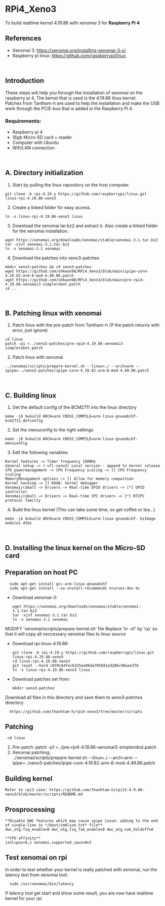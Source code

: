 # RPi4_Xeno3
To build realtime kernel 4.19.86 with xenomai 3 for **Raspberry Pi 4**

References
------------
* Xenomai 3: https://xenomai.org/installing-xenomai-3-x/
* Raspberry pi linux: https://github.com/raspberrypi/linux

<br>

## Introduction
These steps will help you through the installation of xenomai on the raspberry pi 4. The kernel that is used is the 4.19.86 linux kernel.<br>
Patches from Tantham-h are used to help the installation and make the USB work through the PCIE-bus that is added in the Raspberry Pi 4.

### Requirements:
* Raspberry pi 4
* 16gb Micro-SD card + reader
* Computer with Ubuntu
* Wifi/LAN connection


<br>


## A. Directory initialization

1. Start by pulling the linux repository on the host computer.
```
git clone -b rpi-4.19.y https://github.com/raspberrypi/linux.git linux-rpi-4.19.86-xeno3
```

2. Create a linked folder for easy access.
```
ln -s linux-rpi-4.19.86-xeno3 linux
```

3. Download the xenomai tar.bz2 and extract it. Also create a linked folder for the xenomai installation.
```
wget https://xenomai.org/downloads/xenomai/stable/xenomai-3.1.tar.bz2
tar -xjvf xenomai-3.1.tar.bz2
ln -s xenomai-3.1 xenomai
```

4. Download the patches into xeno3-patches
```
mkdir xeno3-patches && cd xeno3-patches
wget https://github.com/shkwon98/RPi4_Xeno3/blob/main/ipipe-core-4.19.82-arm-6-mod-4.49.86.patch
wget https://github.com/shkwon98/RPi4_Xeno3/blob/main/pre-rpi4-4.19.86-xenomai3-simplerobot.patch
cd ..
```

<br>

## B. Patching linux with xenomai

1. Patch linux with the pre-patch from Tantham-h (If the patch returns with error, just ignore)
```
cd linux
patch -p1 <../xeno3-patches/pre-rpi4-4.19.86-xenomai3-simplerobot.patch
```

2. Patch linux with xenomai
```
../xenomai/scripts/prepare-kernel.sh --linux=./ --arch=arm --ipipe=../xeno3-patches/ipipe-core-4.19.82-arm-6-mod-4.49.86.patch
```

<br>

## C. Building linux

1. Get the default config of the BCM2711 into the linux directory
```
make -j8 O=build ARCH=arm CROSS_COMPILE=arm-linux-gnueabihf- bcm2711_defconfig
```

2. Set the menuconfig to the right settings
```
make -j8 O=build ARCH=arm CROSS_COMPILE=arm-linux-gnueabihf- menuconfig
```

3. Edit the following variables:
```
Kernel features —> Timer frequency 1000Hz
General setup —> (-v7l-xeno3) Local version - append to kernel release
CPU powermanagement –> CPU Frequency scaling –> [] CPU Frequency scaling
MemoryManagament options —> [] Allow for memory compaction
Kernel hacking —> [] KDGB: kernel debugger
Xenomai/cobalt —> Drivers —> Real-time GPIO drivers —> [*] GPIO controller
Xenomai/cobalt —> Drivers —> Real-time IPC drivers –> [*] RTIPC protocol familty
```

4. Build the linux kernel (This can take some time, so get coffee or tea...)
```
make -j4 O=build ARCH=arm CROSS_COMPILE=arm-linux-gnueabihf- bzImage modules dtbs
```

<br>

## D. Installing the linux kernel on the Micro-SD card







Preparation on host PC
------------
      sudo apt-get install gcc-arm-linux-gnueabihf
      sudo apt-get install --no-install-recommends ncurses-dev bc

* Download xenomai-3:

      wget https://xenomai.org/downloads/xenomai/stable/xenomai-3.1.tar.bz2
      tar -xjvf xenomai-3.1.tar.bz2
      ln -s xenomai-3.1 xenomai
MODIFY 'xenomai/scripts/prepare-kernel.sh' file
Replace 'ln -sf' by 'cp'  so that it will copy all neccessary xenomai files to linux source

* Download rpi-linux-4.19.86:

	  git clone -b rpi-4.19.y https://github.com/raspberrypi/linux.git linux-rpi-4.19.86-xeno3
	  cd linux-rpi-4.19.86-xeno3
	  git reset --hard c078c64fecb325ee86da705b91ed286c90aae3f6
	  ln -s linux-rpi-4.19.86-xeno3 linux
    
* Download patches set from:

	  mkdir xeno3-patches
Download all files in this directory and save them to *xeno3-patches* directory

	  https://github.com/thanhtam-h/rpi4-xeno3/tree/master/scripts	  
	
Patching
------------
	 cd linux
    
1. Pre-patch:
		patch -p1 <../pre-rpi4-4.19.86-xenomai3-simplerobot.patch
2. Xenomai patching:	
	  	../xenomai/scripts/prepare-kernel.sh --linux=./  --arch=arm  --ipipe=../xeno3-patches/ipipe-core-4.19.82-arm-6-mod-4.49.86.patch
      

Building kernel
------------
	  
	Refer to rpi3 case: https://github.com/thanhtam-h/rpi23-4.9.80-xeno3/blob/master/scripts/README.md
           
      
Prosprocessing
------------  
	**Disable DWC features which may cause ipipe issue: adding to the end of single-line in */boot/cmdline.txt* file**
	dwc_otg.fiq_enable=0 dwc_otg.fiq_fsm_enable=0 dwc_otg.nak_holdoff=0
	
	**CPU affinity**
	isolcpus=0,1 xenomai.supported_cpus=0x3
	
Test xenomai on rpi
------------      
In order to test whether your kernel is really patched with xenomai, run the latency test from xenomai tool:

      sudo /usr/xenomai/bin/latency
If latency tool get start and show some result, you are now have realtime kernel for your rpi

      

